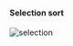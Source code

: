 #### Selection sort
![selection](https://user-images.githubusercontent.com/69578414/133202770-bd74286e-4c56-469c-ad0e-fccc83ecb2ed.png)

